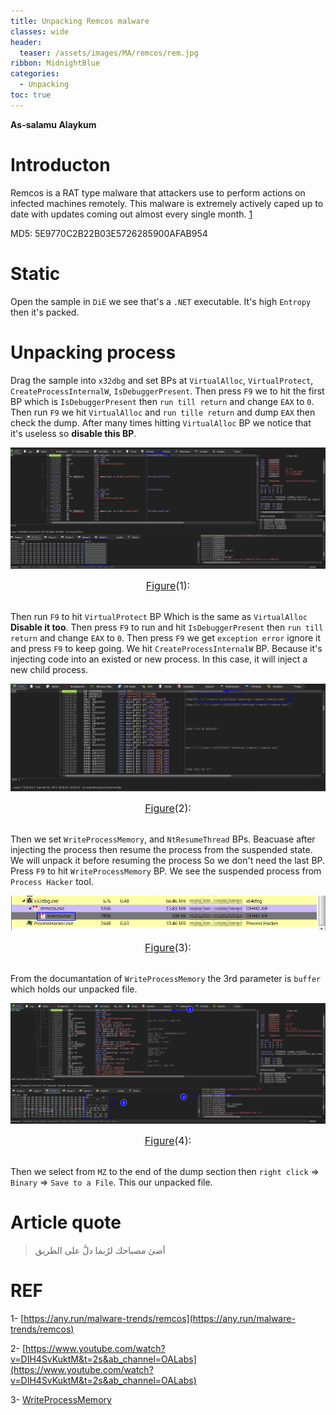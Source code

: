 ```yaml
---
title: Unpacking Remcos malware
classes: wide
header:
  teaser: /assets/images/MA/remcos/rem.jpg
ribbon: MidnightBlue
categories:
  - Unpacking
toc: true
---
```


**As-salamu Alaykum**

# Introducton

Remcos is a RAT type malware that attackers use to perform actions on infected machines remotely. This malware is extremely actively caped up to date with updates coming out almost every single month. [1](https://any.run/malware-trends/remcos)

MD5: 5E9770C2B22B03E5726285900AFAB954

# Static

Open the sample in `DiE` we see that's a `.NET` executable. It's high `Entropy` then it's packed.

# Unpacking process

Drag the sample into `x32dbg` and set BPs at `VirtualAlloc`, `VirtualProtect`, `CreateProcessInternalW`, `IsDebuggerPresent`. Then press `F9` we to hit the first BP which is `IsDebuggerPresent` then `run till return` and change `EAX` to `0`. Then run `F9` we hit `VirtualAlloc` and `run tille return` and dump `EAX` then check the dump. After many times hitting `VirtualAlloc` BP we notice that it's useless so **disable this BP**. 

<p align="center">
  <img src="/assets/images/MA/remcos/1.png" />
</p>
<center><font size="3"> <u>Figure</u>(1): <u></u> </font></center> 
<br>

Then run `F9` to hit `VirtualProtect` BP Which is the same as `VirtualAlloc` **Disable it too**. Then press `F9` to run and hit `IsDebuggerPresent` then `run till return` and change `EAX` to `0`. Then press `F9` we get `exception error` ignore it and press `F9` to keep going. We hit `CreateProcessInternalW` BP. Because it's injecting code into an existed or new process. In this case, it will inject a new child process.

<p align="center">
  <img src="/assets/images/MA/remcos/2.png" />
</p>
<center><font size="3"> <u>Figure</u>(2): <u></u> </font></center> 
<br>

Then we set `WriteProcessMemory`, and `NtResumeThread` BPs. Beacuase after injecting the process then resume the process from the suspended state. We will unpack it before resuming the process So we don't need the last BP. Press `F9` to hit `WriteProcessMemory` BP. We see the suspended process from `Process Hacker` tool.

<p align="center">
  <img src="/assets/images/MA/remcos/3.png" />
</p>
<center><font size="3"> <u>Figure</u>(3): <u></u> </font></center> 
<br>

From the documantation of `WriteProcessMemory` the 3rd parameter is `buffer` which holds our unpacked file. 

<p align="center">
  <img src="/assets/images/MA/remcos/4.png" />
</p>
<center><font size="3"> <u>Figure</u>(4): <u></u> </font></center> 
<br>

Then we select from `MZ` to the end of the dump section then `right click` => `Binary` => `Save to a File`. This our unpacked file.

# Article quote

> أضئ مصباحك لرُبما دلَّ على الطريق

# REF

1- [https://any.run/malware-trends/remcos](https://any.run/malware-trends/remcos)

2- [https://www.youtube.com/watch?v=DIH4SvKuktM&t=2s&ab_channel=OALabs](https://www.youtube.com/watch?v=DIH4SvKuktM&t=2s&ab_channel=OALabs)

3- [WriteProcessMemory](https://docs.microsoft.com/en-us/windows/win32/api/memoryapi/nf-memoryapi-writeprocessmemory)
